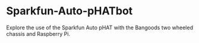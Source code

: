 # Sparkfun-Auto-pHATbot
Explore the use of the Sparkfun Auto pHAT with the Bangoods two wheeled chassis and Raspberry Pi.
